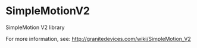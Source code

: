 SimpleMotionV2
==============

SimpleMotion V2 library

For more information, see:
http://granitedevices.com/wiki/SimpleMotion_V2
